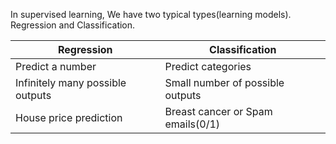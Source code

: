 In supervised learning, We have two typical types(learning models). Regression and Classification.

| Regression  | Classification |
| ------------- | ------------- |
| Predict a number  | Predict categories  |
| Infinitely many possible outputs | Small number of possible outputs  |
|House price prediction | Breast cancer or Spam emails(0/1) |
